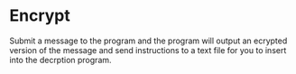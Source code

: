 # Encrypt

Submit a message to the program and the program will output an ecrypted version of the message and send instructions to a text file for you to insert into the decrption program.

